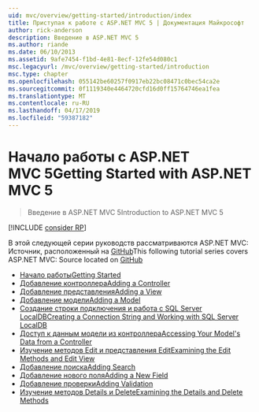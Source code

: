 ```yaml
---
uid: mvc/overview/getting-started/introduction/index
title: Приступая к работе с ASP.NET MVC 5 | Документация Майкрософт
author: rick-anderson
description: Введение в ASP.NET MVC 5
ms.author: riande
ms.date: 06/10/2013
ms.assetid: 9afe7454-f1bd-4e81-8ecf-12fe54d080c1
msc.legacyurl: /mvc/overview/getting-started/introduction
msc.type: chapter
ms.openlocfilehash: 055142be60257f0917eb22bc08471c0bec54ca2e
ms.sourcegitcommit: 0f1119340e4464720cfd16d0ff15764746ea1fea
ms.translationtype: MT
ms.contentlocale: ru-RU
ms.lasthandoff: 04/17/2019
ms.locfileid: "59387182"
---
```

# <a name="getting-started-with-aspnet-mvc-5"></a><span data-ttu-id="93624-103">Начало работы с ASP.NET MVC 5</span><span class="sxs-lookup"><span data-stu-id="93624-103">Getting Started with ASP.NET MVC 5</span></span>

> <span data-ttu-id="93624-104">Введение в ASP.NET MVC 5</span><span class="sxs-lookup"><span data-stu-id="93624-104">Introduction to ASP.NET MVC 5</span></span>

[!INCLUDE [consider RP](../../../../includes/razor.md)]

<span data-ttu-id="93624-105">В этой следующей серии руководств рассматриваются ASP.NET MVC: Источник, расположенный на [GitHub](https://github.com/aspnet/AspNetDocs/tree/master/aspnet/mvc/overview/getting-started/introduction/sample/MvcMovie/MvcMovie)</span><span class="sxs-lookup"><span data-stu-id="93624-105">This following tutorial series covers ASP.NET MVC: Source located on [GitHub](https://github.com/aspnet/AspNetDocs/tree/master/aspnet/mvc/overview/getting-started/introduction/sample/MvcMovie/MvcMovie)</span></span>

- [<span data-ttu-id="93624-106">Начало работы</span><span class="sxs-lookup"><span data-stu-id="93624-106">Getting Started</span></span>](getting-started.md)
- [<span data-ttu-id="93624-107">Добавление контроллера</span><span class="sxs-lookup"><span data-stu-id="93624-107">Adding a Controller</span></span>](adding-a-controller.md)
- [<span data-ttu-id="93624-108">Добавление представления</span><span class="sxs-lookup"><span data-stu-id="93624-108">Adding a View</span></span>](adding-a-view.md)
- [<span data-ttu-id="93624-109">Добавление модели</span><span class="sxs-lookup"><span data-stu-id="93624-109">Adding a Model</span></span>](adding-a-model.md)
- [<span data-ttu-id="93624-110">Создание строки подключения и работа с SQL Server LocalDB</span><span class="sxs-lookup"><span data-stu-id="93624-110">Creating a Connection String and Working with SQL Server LocalDB</span></span>](creating-a-connection-string.md)
- [<span data-ttu-id="93624-111">Доступ к данным модели из контроллера</span><span class="sxs-lookup"><span data-stu-id="93624-111">Accessing Your Model's Data from a Controller</span></span>](accessing-your-models-data-from-a-controller.md)
- [<span data-ttu-id="93624-112">Изучение методов Edit и представления Edit</span><span class="sxs-lookup"><span data-stu-id="93624-112">Examining the Edit Methods and Edit View</span></span>](examining-the-edit-methods-and-edit-view.md)
- [<span data-ttu-id="93624-113">Добавление поиска</span><span class="sxs-lookup"><span data-stu-id="93624-113">Adding Search</span></span>](adding-search.md)
- [<span data-ttu-id="93624-114">Добавление нового поля</span><span class="sxs-lookup"><span data-stu-id="93624-114">Adding a New Field</span></span>](adding-a-new-field.md)
- [<span data-ttu-id="93624-115">Добавление проверки</span><span class="sxs-lookup"><span data-stu-id="93624-115">Adding Validation</span></span>](adding-validation.md)
- [<span data-ttu-id="93624-116">Изучение методов Details и Delete</span><span class="sxs-lookup"><span data-stu-id="93624-116">Examining the Details and Delete Methods</span></span>](examining-the-details-and-delete-methods.md)
